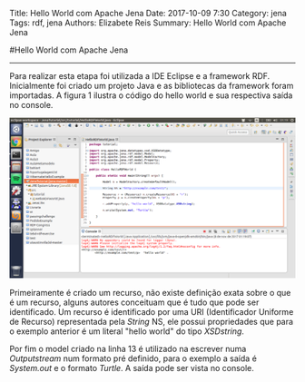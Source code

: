 Title: Hello World com Apache Jena
Date: 2017-10-09 7:30
Category: jena
Tags: rdf, jena
Authors: Elizabete Reis
Summary: Hello World com Apache Jena

#Hello World com Apache Jena


----------
Para realizar esta etapa foi utilizada a IDE Eclipse e a framework RDF. Inicialmente foi criado um projeto Java e as bibliotecas da framework foram importadas. A figura 1 ilustra o código do hello world e sua respectiva saída no console. 

![Hello World com RDF](content/images/jenatutorial.png)

Primeiramente é criado um recurso, não existe definição exata sobre o que é um recurso, alguns autores conceituam que é tudo que pode ser identificado. Um recurso é identificado por uma URI (Identificador Uniforme de Recurso) representada pela *String* NS, ele possui propriedades que para o exemplo anterior é um literal "hello world" do tipo *XSDstring*.

Por fim o model criado na linha 13 é utilizado na escrever numa *Outputstream* num formato pré definido, para o exemplo a saída é *System.out* e o formato *Turtle*. A saída pode ser vista no console.
